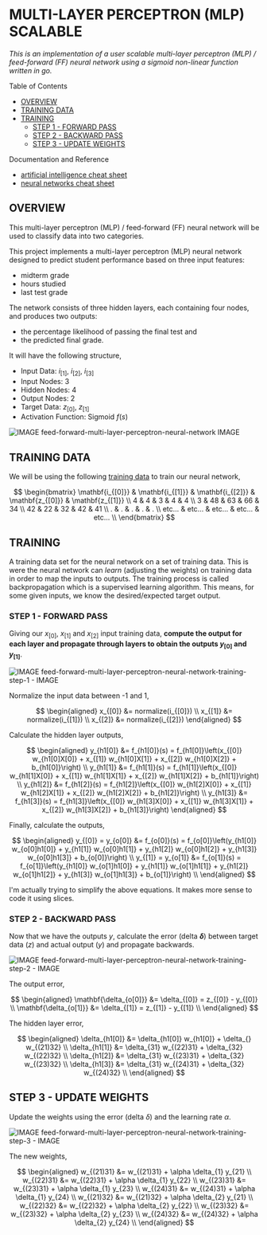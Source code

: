 # MULTI-LAYER PERCEPTRON (MLP) SCALABLE

_This is an implementation of a user scalable multi-layer
perceptron (MLP) / feed-forward (FF) neural network using a
sigmoid non-linear function written in go._

Table of Contents

* [OVERVIEW](https://github.com/JeffDeCola/my-neural-networks/tree/main/multi-layer-perceptron-scalable#overview)
* [TRAINING DATA](https://github.com/JeffDeCola/my-neural-networks/tree/main/multi-layer-perceptron-scalable#training-data)
* [TRAINING](https://github.com/JeffDeCola/my-neural-networks/tree/main/multi-layer-perceptron-scalable#training)
  * [STEP 1 - FORWARD PASS](https://github.com/JeffDeCola/my-neural-networks/tree/main/multi-layer-perceptron-scalable#step-1---forward-pass)
  * [STEP 2 - BACKWARD PASS](https://github.com/JeffDeCola/my-neural-networks/tree/main/multi-layer-perceptron-scalable#step-2---backward-pass)
  * [STEP 3 - UPDATE WEIGHTS](https://github.com/JeffDeCola/my-neural-networks/tree/main/multi-layer-perceptron-scalable#step-3---update-weights)

Documentation and Reference

* [artificial intelligence cheat sheet](https://github.com/JeffDeCola/my-cheat-sheets/tree/master/software/development/software-architectures/artificial-intelligence/artificial-intelligence-cheat-sheet)
* [neural networks cheat sheet](https://github.com/JeffDeCola/my-cheat-sheets/tree/master/software/development/software-architectures/artificial-intelligence/artificial-intelligence-cheat-sheet/neural-networks.md)

## OVERVIEW

This multi-layer perceptron (MLP) / feed-forward (FF)
neural network will be used to classify data into two categories.

This project implements a multi-layer perceptron (MLP) neural network designed
to predict student performance based on three input features:

* midterm grade
* hours studied
* last test grade

The network consists of three hidden layers, each containing four nodes,
and produces two outputs:

* the percentage likelihood of passing the final test and
* the predicted final grade.

It will have the following structure,

* Input Data:  $i_{[1]}$, $i_{[2]}$, $i_{[3]}$
* Input Nodes: 3
* Hidden Nodes: 4
* Output Nodes: 2
* Target Data: $z_{[0]}$, $z_{[1]}$
* Activation Function: Sigmoid $f(s)$

![IMAGE feed-forward-multi-layer-perceptron-neural-network IMAGE](../docs/pics/feed-forward-multi-layer-perceptron-neural-network.svg)

## TRAINING DATA

We will be using the following [training data]() to train our neural network,

$$
\begin{bmatrix}
\mathbf{i_{[0]}} & \mathbf{i_{[1]}} & \mathbf{i_{[2]}} & \mathbf{z_{[0]}} & \mathbf{z_{[1]}} \\
4 & 4 & 3 & 4 & 4 \\
3 & 48 & 63 & 66 & 34 \\
42 & 22 & 32 & 42 & 41 \\
. & . & . & . & . \\
etc... & etc... & etc... & etc... & etc... \\
\end{bmatrix}
$$

## TRAINING

A training data set for the neural
network on a set of training data.
This is were the neural network can _learn_
(adjusting the weights) on training data
in order to map the inputs to outputs.
The training process is called backpropagation which is
a supervised learning algorithm. This means,
for some given inputs, we know the desired/expected target output.

### STEP 1 - FORWARD PASS

Giving our $x_{[0]}$, $x_{[1]}$ and $x_{[2]}$ input training data,
**compute the output for each layer and
propagate through layers to obtain the outputs
$y_{[0]}$ and $y_{[1]}$**.

![IMAGE feed-forward-multi-layer-perceptron-neural-network-training-step-1 - IMAGE](../docs/pics/feed-forward-multi-layer-perceptron-neural-network-training-step-1.svg)

Normalize the input data between -1 and 1,

$$
\begin{aligned}
x_{[0]} &= normalize(i_{[0]}) \\
x_{[1]} &= normalize(i_{[1]}) \\
x_{[2]} &= normalize(i_{[2]})
\end{aligned}
$$

Calculate the hidden layer outputs,

$$
\begin{aligned}
y_{h1[0]} &= f_{h1[0]}(s) = f_{h1[0]}\left(x_{[0]} w_{h1[0]X[0]} + x_{[1]} w_{h1[0]X[1]} + x_{[2]} w_{h1[0]X[2]} + b_{h1[0]}\right) \\
y_{h1[1]} &= f_{h1[1]}(s) = f_{h1[1]}\left(x_{[0]} w_{h1[1]X[0]} + x_{[1]} w_{h1[1]X[1]} + x_{[2]} w_{h1[1]X[2]} + b_{h1[1]}\right) \\
y_{h1[2]} &= f_{h1[2]}(s) = f_{h1[2]}\left(x_{[0]} w_{h1[2]X[0]} + x_{[1]} w_{h1[2]X[1]} + x_{[2]} w_{h1[2]X[2]} + b_{h1[2]}\right) \\
y_{h1[3]} &= f_{h1[3]}(s) = f_{h1[3]}\left(x_{[0]} w_{h1[3]X[0]} + x_{[1]} w_{h1[3]X[1]} + x_{[2]} w_{h1[3]X[2]} + b_{h1[3]}\right)
\end{aligned}
$$

Finally, calculate the outputs,

$$
\begin{aligned}
y_{[0]} = y_{o[0]} &= f_{o[0]}(s) = f_{o[0]}\left(y_{h1[0]} w_{o[0]h1[0]} + y_{h1[1]} w_{o[0]h1[1]} + y_{h1[2]} w_{o[0]h1[2]} + y_{h1[3]} w_{o[0]h1[3]} + b_{o[0]}\right) \\
y_{[1]} = y_{o[1]} &= f_{o[1]}(s) = f_{o[1]}\left(y_{h1[0]} w_{o[1]h1[0]} + y_{h1[1]} w_{o[1]h1[1]} + y_{h1[2]} w_{o[1]h1[2]} + y_{h1[3]} w_{o[1]h1[3]} + b_{o[1]}\right) \\
\end{aligned}
$$

I'm actually trying to simplify the above equations.
It makes more sense to code it using slices.

### STEP 2 - BACKWARD PASS

Now  that we have the outputs $y$, calculate the error (delta **$\delta$**)
between target data ($z$) and actual output ($y$)
and propagate backwards.

![IMAGE feed-forward-multi-layer-perceptron-neural-network-training-step-2 - IMAGE](../docs/pics/feed-forward-multi-layer-perceptron-neural-network-training-step-2.svg)

The output error,

$$
\begin{aligned}
\mathbf{\delta_{o[0]}} &= \delta_{[0]} = z_{[0]} - y_{[0]} \\
\mathbf{\delta_{o[1]}} &= \delta_{[1]} = z_{[1]} - y_{[1]} \\
\end{aligned}
$$

The hidden layer error,

$$
\begin{aligned}
\delta_{h1[0]} &= \delta_{h1[0]} w_{h1[0]} + \delta_{} w_{(21)32} \\
\delta_{h1[1]} &= \delta_{31} w_{(22)31} + \delta_{32} w_{(22)32} \\
\delta_{h1[2]} &= \delta_{31} w_{(23)31} + \delta_{32} w_{(23)32} \\
\delta_{h1[3]} &= \delta_{31} w_{(24)31} + \delta_{32} w_{(24)32} \\
\end{aligned}
$$

## STEP 3 - UPDATE WEIGHTS

Update the weights using the error (delta $\delta$) and the learning rate $\alpha$.

![IMAGE feed-forward-multi-layer-perceptron-neural-network-training-step-3 - IMAGE](../docs/pics/feed-forward-multi-layer-perceptron-neural-network-training-step-3.svg)

The new weights,

$$
\begin{aligned}
w_{(21)31} &= w_{(21)31} + \alpha \delta_{1} y_{21} \\
w_{(22)31} &= w_{(22)31} + \alpha \delta_{1} y_{22} \\
w_{(23)31} &= w_{(23)31} + \alpha \delta_{1} y_{23} \\
w_{(24)31} &= w_{(24)31} + \alpha \delta_{1} y_{24} \\
w_{(21)32} &= w_{(21)32} + \alpha \delta_{2} y_{21} \\
w_{(22)32} &= w_{(22)32} + \alpha \delta_{2} y_{22} \\
w_{(23)32} &= w_{(23)32} + \alpha \delta_{2} y_{23} \\
w_{(24)32} &= w_{(24)32} + \alpha \delta_{2} y_{24} \\
\end{aligned}
$$
